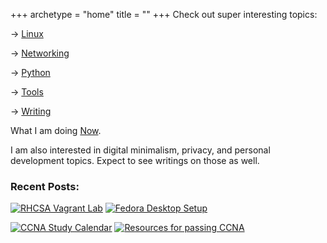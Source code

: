 +++
archetype = "home"
title = ""
+++
Check out super interesting topics:

-> [Linux](perfectdarkmode1.github.io/content/linux/_index.md)

-> [Networking](perfectdarkmode1.github.io/content/networking/_index.md)

-> [Python](perfectdarkmode1.github.io/content/python/_index.md)

-> [Tools](perfectdarkmode1.github.io/content/tools/_index.md)

-> [Writing](perfectdarkmode1.github.io/content/writing/_index.md)

What I am doing [Now](perfectdarkmode1.github.io/content/now/_index.md).

I am also interested in digital minimalism, privacy, and personal development topics. Expect to see writings on those as well. 
### Recent Posts:

[![RHCSA Vagrant Lab](/images/vagrantmultivmdeployment.jpg?classes=inline&height=225px&lightbox=false)](linux/rhcsavagrantlabsetup/)
[![Fedora Desktop Setup](/images/fedoradesktop.png?classes=inline&height=225px&lightbox=false)](linux/fedora_setup/)

[![CCNA Study Calendar](/images/spacedrepcalendar.png?classes=inline&height=225px&lightbox=false)](networking/ccna_spaced_repetition/)
[![Resources for passing CCNA](/images/resourcesforccna.png?classes=inline&height=225px&lightbox=false)](networking/resources_for_passing_ccna/)


